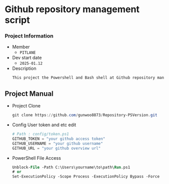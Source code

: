 # Github repository management script

### Project Information
* Member
    * `PITLANE`
* Dev start date
    * `2025-01.12`
* Description
    ```md
    This project the Powershell and Bash shell at Github repository management script
    ```

## Project Manual
* Project Clone
    ```ps1
    git clone https://github.com/gunwoo8873/Repository-PSVersion.git
    ```
    
* Config User token and etc edit
    ```ps1
    # Path : config/token.ps1
    GITHUB_TOKEN = "your github access token"
    GITHUB_USERNAME = "your github username"
    GITHUB_URL = "your github overview url"
    ```

* PowerShell File Access
  ```ps
  Unblock-File -Path C:\Users\yourname\to\path\Run.ps1
  # or
  Set-ExecutionPolicy -Scope Process -ExecutionPolicy Bypass -Force
  ```